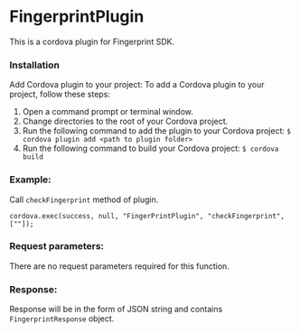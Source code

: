 
# FingerprintPlugin

This is a cordova plugin for Fingerprint SDK.
### Installation

Add Cordova plugin to your project:
To add a Cordova plugin to your project, follow these steps:

1. Open a command prompt or terminal window.
2. Change directories to the root of your Cordova project.
3. Run the following command to add the plugin to your Cordova project:
   ``` $ cordova plugin add <path to plugin folder> ```
4. Run the following command to build your Cordova project:
   ```$ cordova build ```

### Example:
Call ``` checkFingerprint ``` method of plugin.

```cordova.exec(success, null, "FingerPrintPlugin", "checkFingerprint", [""]);```

### Request parameters:
There are no request parameters required for this function.

### Response:
Response will be in the form of JSON string and contains ``FingerprintResponse`` object.
